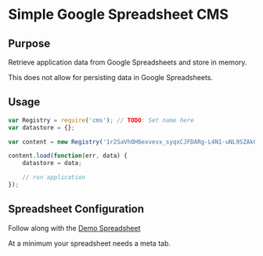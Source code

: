 # Simple Google Spreadsheet CMS

## Purpose

Retrieve application data from Google Spreadsheets and store in memory.

This does not allow for persisting data in Google Spreadsheets.

## Usage

```javascript
var Registry = require('cms'); // TODO: Set name here
var datastore = {};

var content = new Registry('1r2SaVhOH6exvevx_syqxCJFDARg-L4N1-uNL9SZAk04');

content.load(function(err, data) {
	datastore = data;

	// run application
});
```

## Spreadsheet Configuration

Follow along with the [Demo Spreadsheet](https://docs.google.com/spreadsheets/d/1r2SaVhOH6exvevx_syqxCJFDARg-L4N1-uNL9SZAk04)

At a minimum your spreadsheet needs a meta tab.
